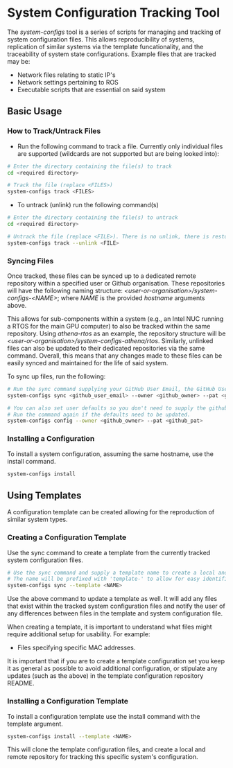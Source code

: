 # System Configuration Tracking Tool
The *system-configs* tool is a series of scripts for managing and tracking of system configuration files. This allows reproducibility of systems, replication of similar systems via the template funcationality, and the traceability of system state configurations. Example files that are tracked may be:

- Network files relating to static IP's
- Network settings pertaining to ROS
- Executable scripts that are essential on said system

## Basic Usage

### How to Track/Untrack Files
- Run the following command to track a file. Currently only individual files are supported (wildcards are not supported but are being looked into):
```bash
# Enter the directory containing the file(s) to track
cd <required directory>

# Track the file (replace <FILES>) 
system-configs track <FILES>
```
- To untrack (unlink) run the following command(s)
```bash
# Enter the directory containing the file(s) to untrack
cd <required directory>

# Untrack the file (replace <FILE>). There is no unlink, there is restore and delete
system-configs track --unlink <FILE>
```

### Syncing Files 
Once tracked, these files can be synced up to a dedicated remote repository within a specified user or Github organisation. These repositories will have the following naming structure: *\<user-or-organisation\>/system-configs-\<NAME\>*; where *NAME* is the provided *hostname* arguments above. 

This allows for sub-components within a system (e.g., an Intel NUC running a RTOS for the main GPU computer) to also be tracked within the same repository. Using *athena-rtos* as an example, the repository structure will be *\<user-or-organisation\>/system-configs-athena/rtos*. Similarly, unlinked files can also be updated to their dedicated repositories via the same command. Overall, this means that any changes made to these files can be easily synced and maintained for the life of said system.

To sync up files, run the following:
```bash
# Run the sync command supplying your GitHub User Email, the GitHub User or Organisation that you wish to own the remote repository, and a GitHub Public Access Token (PAT) that has the ability to create repositories within the supplied GitHub Owner.
system-configs sync <github_user_email> --owner <github_owner> --pat <github_pat>

# You can also set user defaults so you don't need to supply the github owner and github_pat every time. Using the config command.
# Run the command again if the defaults need to be updated.
system-configs config --owner <github_owner> --pat <github_pat>
```

### Installing a Configuration

To install a system configuration, assuming the same hostname, use the install command.

```bash
system-configs install 
```

## Using Templates

A configuration template can be created allowing for the reproduction of similar system types.

### Creating a Configuration Template

Use the sync command to create a template from the currently tracked system configuration files.

```bash
# Use the sync command and supply a template name to create a local and remote repo. 
# The name will be prefixed with 'template-' to allow for easy identification of templates
system-configs sync --template <NAME>
```

Use the above command to update a template as well. It will add any files that exist within the tracked system configuration files and notify the user of any differences between files in the template and system configuration file.

When creating a template, it is important to understand what files might require additional setup for usability. For example:

- Files specifying specific MAC addresses.

It is important that if you are to create a template configuration set you keep it as general as possible to avoid additional configuration, or stipulate any updates (such as the above) in the template configuration repository README.

### Installing a Configuration Template

To install a configuration template use the install command with the template argument.

```bash
system-configs install --template <NAME>
```

This will clone the template configuration files, and create a local and remote repository for tracking this specific system's configuration.